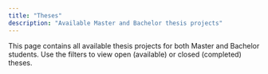 ```yaml
---
title: "Theses"
description: "Available Master and Bachelor thesis projects"
---
```


This page contains all available thesis projects for both Master and Bachelor students. Use the filters to view open (available) or closed (completed) theses. 